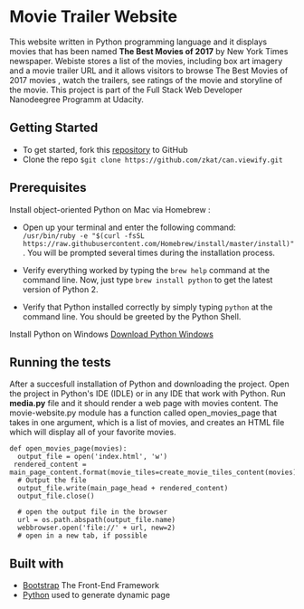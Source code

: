 # Movie Trailer Website
This website written in Python programming language and it  displays movies that has been named **The Best Movies of 2017** by New York Times newspaper. Webiste stores a list of the movies, including box art imagery and a movie trailer URL and it allows visitors to browse The Best Movies of 2017 movies , watch the trailers, see ratings of the movie and storyline of the movie. This project is  part of the Full Stack Web Developer Nanodeegree Programm at Udacity. 

## Getting Started
* To get started, fork this  [repository]("http://www.example.com/coolcereals") to GitHub 
* Clone the repo  `$git clone https://github.com/zkat/can.viewify.git`

## Prerequisites
Install object-oriented Python on Mac via Homebrew :
* Open up your terminal and enter the following command: ` /usr/bin/ruby -e "$(curl -fsSL https://raw.githubusercontent.com/Homebrew/install/master/install)"`. You will be prompted several times during the installation process.

* Verify everything worked by typing the `brew help` command at the command line. Now, just type `brew install python` to get the latest version of Python 2. 
* Verify that Python installed correctly by simply typing `python` at the command line. You should be greeted by the Python Shell.

Install Python on Windows [Download Python Windows](https://www.python.org/downloads/) 
## Running the tests
After a succesfull installation of Python and downloading the project. Open the project in Python's IDE (IDLE) or in any IDE that work with Python. Run **media.py** file and it should render a web page with movies content.  The movie-website.py  module has a function called open_movies_page that takes in one argument, which is a list of movies, and creates an HTML file which will display all of your favorite movies.
```
def open_movies_page(movies):
  output_file = open('index.html', 'w')
 rendered_content = main_page_content.format(movie_tiles=create_movie_tiles_content(movies))
  # Output the file
  output_file.write(main_page_head + rendered_content)
  output_file.close()

  # open the output file in the browser
  url = os.path.abspath(output_file.name)
  webbrowser.open('file://' + url, new=2) 
  # open in a new tab, if possible
```
## Built with 
* [Bootstrap](http://bootstrapdocs.com/v3.0.3/docs/)  The Front-End Framework
* [Python](https://www.python.org/)  used to generate dynamic page
